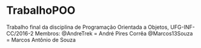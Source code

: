 # TrabalhoPOO
Trabalho final da disciplina de Programação Orientada a Objetos, UFG-INF-CC/2016-2
Membros: 
@AndreTrek = André Pires Corrêa
@Marcos13Souza = Marcos Antônio de Souza
